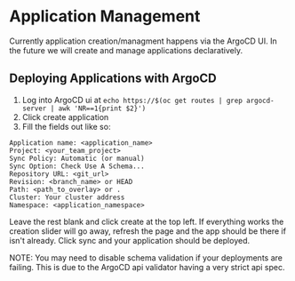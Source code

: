 # Application Management

Currently application creation/managment happens via the ArgoCD UI. In the future
we will create and manage applications declaratively.

## Deploying Applications with ArgoCD

1. Log into ArgoCD ui at ```echo https://$(oc get routes | grep argocd-server | awk 'NR==1{print $2}')```
2. Click create application
3. Fill the fields out like so:

```text
Application name: <application_name>
Project: <your_team_project>
Sync Policy: Automatic (or manual)
Sync Option: Check Use A Schema...
Repository URL: <git_url>
Revision: <branch_name> or HEAD
Path: <path_to_overlay> or .
Cluster: Your cluster address
Namespace: <application_namespace>
```

Leave the rest blank and click create at the top left.
If everything works the creation slider will go away, refresh the page and the app should be there if isn't already. Click sync and your application should be deployed.

NOTE: You may need to disable schema validation if your deployments are failing. This is due to the ArgoCD api validator having a very strict api spec.
